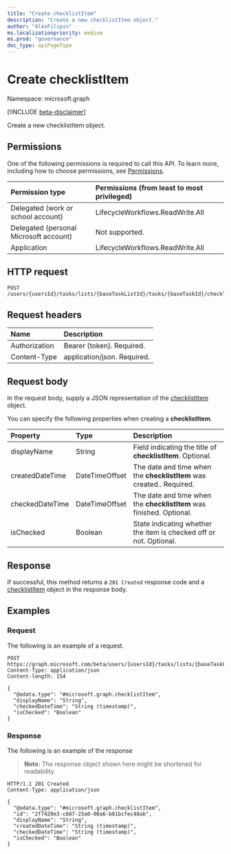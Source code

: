 ```yaml
---
title: "Create checklistItem"
description: "Create a new checklistItem object."
author: "AlexFilipin"
ms.localizationpriority: medium
ms.prod: "governance"
doc_type: apiPageType
---
```


# Create checklistItem

Namespace: microsoft.graph

[!INCLUDE [beta-disclaimer](../../includes/beta-disclaimer.md)]

Create a new checklistItem object.

## Permissions

One of the following permissions is required to call this API. To learn more, including how to choose permissions, see [Permissions](/graph/permissions-reference).

|Permission type|Permissions (from least to most privileged)|
|:---|:---|
|Delegated (work or school account)|LifecycleWorkflows.ReadWrite.All|
|Delegated (personal Microsoft account)|Not supported.|
|Application|LifecycleWorkflows.ReadWrite.All|

## HTTP request

<!-- {
  "blockType": "ignored"
}
-->
``` http
POST /users/{usersId}/tasks/lists/{baseTaskListId}/tasks/{baseTaskId}/checklistItems
```

## Request headers

|Name|Description|
|:---|:---|
|Authorization|Bearer {token}. Required.|
|Content-Type|application/json. Required.|

## Request body

In the request body, supply a JSON representation of the [checklistItem](../resources/checklistitem.md) object.

You can specify the following properties when creating a **checklistItem**.

|Property|Type|Description|
|:---|:---|:---|
|displayName|String| Field indicating the title of **checklistItem**. Optional.|
|createdDateTime|DateTimeOffset|The date and time when the **checklistItem** was created.. Required.|
|checkedDateTime|DateTimeOffset|The date and time when the **checklistItem** was finished. Optional.|
|isChecked|Boolean|State indicating whether the item is checked off or not. Optional.|

## Response

If successful, this method returns a `201 Created` response code and a [checklistItem](../resources/checklistitem.md) object in the response body.

## Examples

### Request

The following is an example of a request.
<!-- {
  "blockType": "request",
  "name": "create_checklistitem_from_"
}
-->
``` http
POST https://graph.microsoft.com/beta/users/{usersId}/tasks/lists/{baseTaskListId}/tasks/{baseTaskId}/checklistItems
Content-Type: application/json
Content-length: 154

{
  "@odata.type": "#microsoft.graph.checklistItem",
  "displayName": "String",
  "checkedDateTime": "String (timestamp)",
  "isChecked": "Boolean"
}
```

### Response

The following is an example of the response
>**Note:** The response object shown here might be shortened for readability.
<!-- {
  "blockType": "response",
  "truncated": true,
  "@odata.type": "microsoft.graph.checklistItem"
}
-->
``` http
HTTP/1.1 201 Created
Content-Type: application/json

{
  "@odata.type": "#microsoft.graph.checklistItem",
  "id": "2f7420e3-c687-23a0-00a6-b01bcfec48ab",
  "displayName": "String",
  "createdDateTime": "String (timestamp)",
  "checkedDateTime": "String (timestamp)",
  "isChecked": "Boolean"
}
```
